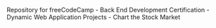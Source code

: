 Repository for freeCodeCamp - Back End Development Certification - Dynamic Web Application Projects - Chart the Stock Market
